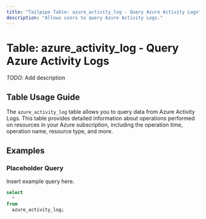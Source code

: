 ```yaml
---
title: "Tailpipe Table: azure_activity_log - Query Azure Activity Logs"
description: "Allows users to query Azure Activity Logs."
---
```


# Table: azure_activity_log - Query Azure Activity Logs

*TODO*: Add description

## Table Usage Guide

The `azure_activity_log` table allows you to query data from Azure Activity Logs. This table provides detailed information about operations performed on resources in your Azure subscription, including the operation time, operation name, resource type, and more.

## Examples

### Placeholder Query

Insert example query here.

```sql
select
  *
from
  azure_activity_log;
```